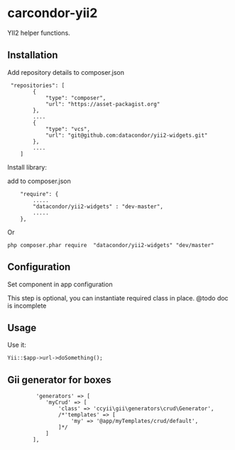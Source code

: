# carcondor-yii2
YII2 helper functions.


## Installation

Add repository details to composer.json

     "repositories": [
            {
                "type": "composer",
                "url": "https://asset-packagist.org"
            },
            ....
            {
                "type": "vcs",
                "url": "git@github.com:datacondor/yii2-widgets.git"
            },
            ....
        ]
        
Install library: 

add to composer.json        
        
        "require": {
            .....
            "datacondor/yii2-widgets" : "dev-master",
            .....    
        },
        
Or 

    php composer.phar require  "datacondor/yii2-widgets" "dev/master"        

## Configuration 

Set component in app configuration

This step is optional, you can instantiate required class in place. @todo doc is incomplete




## Usage

Use it:

    Yii::$app->url->doSomething();
    
## Gii generator for boxes    
             'generators' => [
                'myCrud' => [
                    'class' => 'ccyii\gii\generators\crud\Generator',
                    /*'templates' => [
                        'my' => '@app/myTemplates/crud/default',
                    ]*/
                ]
            ],